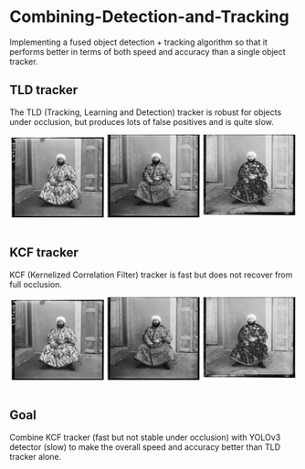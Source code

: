 # Combining-Detection-and-Tracking
Implementing a fused object detection + tracking algorithm so that it performs better in terms of both speed and accuracy than a single object tracker.

## TLD tracker
The TLD (Tracking, Learning and Detection) tracker is robust for objects under occlusion, but produces lots of false positives and is quite slow.

![alt text](https://github.com/yyhz76/ORB-Feature-based-Image-Alignment/blob/main/images/BGR_channels_in_grayscale.png)<br /><br />  

## KCF tracker
KCF (Kernelized Correlation Filter) tracker is fast but does not recover from full occlusion.

![alt text](https://github.com/yyhz76/ORB-Feature-based-Image-Alignment/blob/main/images/BGR_channels_in_grayscale.png)<br /><br /> 

## Goal
Combine KCF tracker (fast but not stable under occlusion) with YOLOv3 detector (slow) to make the overall speed and accuracy better than TLD tracker  alone.
